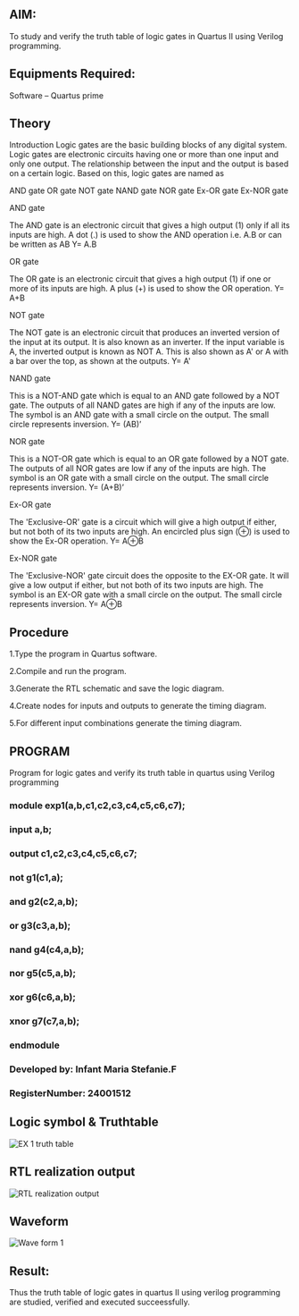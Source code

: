 

## AIM:

To study and verify the truth table of logic gates in Quartus II using Verilog programming.

## Equipments Required:

Software – Quartus prime 

## Theory

Introduction Logic gates are the basic building blocks of any digital system. Logic gates are electronic circuits having one or more than one input and only one output. The relationship between the input and the output is based on a certain logic. Based on this, logic gates are named as

AND gate OR gate NOT gate NAND gate NOR gate Ex-OR gate Ex-NOR gate

AND gate

The AND gate is an electronic circuit that gives a high output (1) only if all its inputs are high. A dot (.) is used to show the AND operation i.e. A.B or can be written as AB Y= A.B

OR gate

The OR gate is an electronic circuit that gives a high output (1) if one or more of its inputs are high. A plus (+) is used to show the OR operation. Y= A+B

NOT gate

The NOT gate is an electronic circuit that produces an inverted version of the input at its output. It is also known as an inverter. If the input variable is A, the inverted output is known as NOT A. This is also shown as A' or A with a bar over the top, as shown at the outputs. Y= A'

NAND gate

This is a NOT-AND gate which is equal to an AND gate followed by a NOT gate. The outputs of all NAND gates are high if any of the inputs are low. The symbol is an AND gate with a small circle on the output. The small circle represents inversion. Y= (AB)’

NOR gate

This is a NOT-OR gate which is equal to an OR gate followed by a NOT gate. The outputs of all NOR gates are low if any of the inputs are high. The symbol is an OR gate with a small circle on the output. The small circle represents inversion. Y= (A+B)’

Ex-OR gate

The 'Exclusive-OR' gate is a circuit which will give a high output if either, but not both of its two inputs are high. An encircled plus sign (⊕) is used to show the Ex-OR operation. Y= A⊕B

Ex-NOR gate

The 'Exclusive-NOR' gate circuit does the opposite to the EX-OR gate. It will give a low output if either, but not both of its two inputs are high. The symbol is an EX-OR gate with a small circle on the output. The small circle represents inversion. Y= A⊕B

## Procedure

1.Type the program in Quartus software.

2.Compile and run the program.

3.Generate the RTL schematic and save the logic diagram.

4.Create nodes for inputs and outputs to generate the timing diagram.

5.For different input combinations generate the timing diagram.

## PROGRAM
Program for logic gates and verify its truth table in quartus using Verilog programming

### module exp1(a,b,c1,c2,c3,c4,c5,c6,c7);
### input a,b;
### output c1,c2,c3,c4,c5,c6,c7;
### not g1(c1,a);
### and g2(c2,a,b);
### or g3(c3,a,b);
### nand g4(c4,a,b);
### nor g5(c5,a,b);
### xor g6(c6,a,b);
### xnor g7(c7,a,b);
### endmodule

### Developed by: Infant Maria Stefanie.F
### RegisterNumber: 24001512
 
## Logic symbol & Truthtable
![EX 1 truth table](https://github.com/user-attachments/assets/709852b5-4c40-4879-98e2-edce65219d9a)



## RTL realization output
![RTL realization output](https://github.com/user-attachments/assets/9b430b37-2e26-4111-89b4-f84e8d48eec2)


## Waveform
![Wave form 1](https://github.com/user-attachments/assets/bea86c24-6208-4af8-85bb-8026bfb4631f)


## Result:
Thus the truth table of logic gates in quartus II using verilog programming are studied, verified and executed succeessfully.


